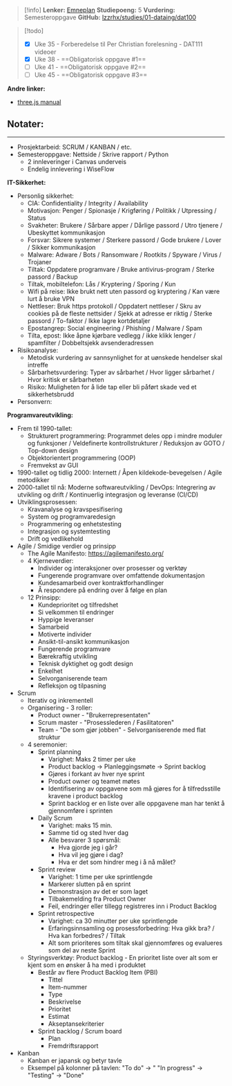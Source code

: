 > [!info]
> **Lenker:** [Emneplan](https://www.hvl.no/studier/studieprogram/emne/DAT111)
> **Studiepoeng:** 5
> **Vurdering:** Semesteroppgave
> **GitHub:** [lzzrhx/studies/01-dataing/dat100](https://github.com/lzzrhx/studies/tree/main/01-dataing/dat111)

>[!todo]
>- [x] Uke 35 - Forberedelse til Per Christian forelesning - DAT111 videoer
>- [x] Uke 38 - ==Obligatorisk oppgave #1==
>- [ ] Uke 41 - ==Obligatorisk oppgave #2==
>- [ ] Uke 45 - ==Obligatorisk oppgave #3==

**Andre linker:**
- [three.js manual](https://threejs.org/manual/)

## Notater:
- - -
- Prosjektarbeid: SCRUM / KANBAN / etc.
- Semesteroppgave: Nettside / Skrive rapport / Python
	- 2 innleveringer i Canvas underveis
	- Endelig innlevering i WiseFlow

**IT-Sikkerhet:**
- Personlig sikkerhet:
	- CIA: Confidentiality / Integrity / Availability
	- Motivasjon: Penger / Spionasje / Krigføring / Politikk / Utpressing / Status
	- Svakheter: Brukere / Sårbare apper / Dårlige passord / Utro tjenere / Ubeskyttet kommunikasjon
	- Forsvar: Sikrere systemer / Sterkere passord / Gode brukere / Lover / Sikker kommunikasjon
	- Malware: Adware / Bots / Ransomware / Rootkits / Spyware / Virus / Trojaner
	- Tiltak: Oppdatere programvare / Bruke antivirus-program / Sterke passord / Backup
	- Tiltak, mobiltelefon: Lås / Kryptering / Sporing / Kun 
	- Wifi på reise: Ikke brukt nett uten passord og kryptering / Kan være lurt å bruke VPN
	- Nettleser: Bruk https protokoll / Oppdatert nettleser / Skru av cookies på de fleste nettsider / Sjekk at adresse er riktig / Sterke passord / To-faktor / Ikke lagre kortdetaljer
	- Epostangrep: Social engineering / Phishing / Malware / Spam
	- Tilta, epost: Ikke åpne kjørbare vedlegg / ikke klikk lenger / spamfilter / Dobbeltsjekk avsenderadressen
- Risikoanalyse:
	- Metodisk vurdering av sannsynlighet for at uønskede hendelser skal intreffe
	- Sårbarhetsvurdering: Typer av sårbarhet / Hvor ligger sårbarhet / Hvor kritisk er sårbarheten
	- Risiko: Muligheten for å lide tap eller bli påført skade ved et sikkerhetsbrudd
- Personvern:

**Programvareutvikling:**
- Frem til 1990-tallet:
	- Strukturert programmering: Programmet deles opp i mindre moduler og funksjoner / Veldefinerte kontrollstrukturer / Reduksjon av GOTO / Top-down design
	- Objektorientert programmering (OOP)
	- Fremvekst av GUI
- 1990-tallet og tidlig 2000: Internett / Åpen kildekode-bevegelsen / Agile metodikker
- 2000-tallet til nå: Moderne softwareutvikling / DevOps: Integrering av utvikling og drift / Kontinuerlig integrasjon og leveranse (CI/CD)
- Utviklingsprosessen:
	- Kravanalyse og kravspesifisering
	- System og programvaredesign
	- Programmering og enhetstesting
	- Integrasjon og systemtesting
	- Drift og vedlikehold
- Agile / Smidige verdier og prinsipp
	- The Agile Manifesto: https://agilemanifesto.org/
	- 4 Kjerneverdier:
		- Individer og interaksjoner over prosesser og verktøy
		- Fungerende programvare over omfattende dokumentasjon
		- Kundesamarbeid over kontraktforhandlinger
		- Å respondere på endring over å følge en plan
	- 12 Prinsipp:
		- Kundeprioritet og tilfredshet
		- Si velkommen til endringer
		- Hyppige leveranser
		- Samarbeid
		- Motiverte individer
		- Ansikt-til-ansikt kommunikasjon
		- Fungerende programvare
		- Bærekraftig utvikling
		- Teknisk dyktighet og godt design
		- Enkelhet
		- Selvorganiserende team
		- Refleksjon og tilpasning
- Scrum
	- Iterativ og inkrementell
	- Organisering - 3 roller:
		- Product owner - "Brukerrepresentaten"
		- Scrum master - "Prosesslederen / Fasilitatoren"
		- Team - "De som gjør jobben" - Selvorganiserende med flat struktur
	- 4 seremonier:
		- Sprint planning
			- Varighet: Maks 2 timer per uke
			- Product backlog -> Planleggingsmøte -> Sprint backlog
			- Gjøres i forkant av hver nye sprint
			- Product owner og teamet møtes
			- Identifisering av oppgavene som må gjøres for å tilfredsstille kravene i product backlog
			- Sprint backlog er en liste over alle oppgavene man har tenkt å gjennomføre i sprinten
		- Daily Scrum
			- Varighet: maks 15 min.
			- Samme tid og sted hver dag
			- Alle besvarer 3 spørsmål:
				- Hva gjorde jeg i går?
				- Hva vil jeg gjøre i dag?
				- Hva er det som hindrer meg i å nå målet?
		- Sprint review
			- Varighet: 1 time per uke sprintlengde
			- Markerer slutten på en sprint
			- Demonstrasjon av det er som laget
			- Tilbakemelding fra Product Owner
			- Feil, endringer eller tillegg registreres inn i Product Backlog
		- Sprint retrospective
			- Varighet: ca 30 minutter per uke sprintlengde
			- Erfaringsinnsamling og prosessforbedring: Hva gikk bra? / Hva kan forbedres? / Tiltak
			- Alt som prioriteres som tiltak skal gjennomføres og evalueres som del av neste Sprint
	- Styringsverktøy: Product backlog - En prioritet liste over alt som er kjent som en ønsker å ha med i produktet
		- Består av flere Product Backlog Item (PBI)
			- Tittel
			- Item-nummer
			- Type
			- Beskrivelse
			- Prioritet
			- Estimat
			- Akseptansekriterier
		- Sprint backlog / Scrum board
			- Plan
			- Fremdriftsrapport
- Kanban
	- Kanban er japansk og betyr tavle
	- Eksempel på kolonner på tavlen: "To do" -> " "In progress" -> "Testing" -> "Done"
